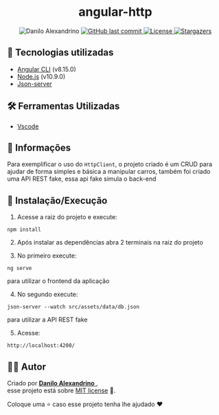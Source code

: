 
<h1 align = "center">
<strong>angular-http</strong>
</h1>

<p align="center">
   <a href="https://www.linkedin.com/in/danilo-alexandrino-4aaa1518b/">
   <a>
      <img alt="Danilo Alexandrino" src="https://img.shields.io/badge/-Danilo%20Alexandrino-ff0000?style=flat&logo=Linkedin&logoColor=white" />
  <a href="https://github.com/daniloaldm/angular-http/commits/main">
    <img alt="GitHub last commit" src="https://img.shields.io/github/last-commit/daniloaldm/angular-http?color=ff0000">
  </a> 
  <a href="https://github.com/daniloaldm/angular-http/blob/main/LICENSE"><img alt="License" src="https://img.shields.io/badge/license-MIT-ff0000">
  </a>
  <a href="https://github.com/daniloaldm/angular-http/stargazers"><img alt="Stargazers" src="https://img.shields.io/github/stars/daniloaldm/angular-http?color=ff0000&logo=github">
  </a>
</p>

##  📌 Tecnologias utilizadas
-   [Angular CLI](https://cli.angular.io/)  (v8.15.0)
-   [Node.js](https://nodejs.org/en/download/)  (v10.9.0)
-   [Json-server](https://github.com/typicode/json-server)

## 🛠️ Ferramentas Utilizadas
- [Vscode](https://code.visualstudio.com/)

## 📕 Informações
Para exemplificar o uso do  `HttpClient`, o projeto criado é um CRUD para ajudar de forma simples e básica a manipular carros, também foi criado uma API REST fake, essa api fake simula o back-end

## 🚀 Instalação/Execução

1. Acesse a raiz do projeto e execute:

`npm install`

2. Após instalar as dependências abra 2 terminais na raiz do projeto

3. No primeiro execute:

`ng serve`

para utilizar o frontend da aplicação

4. No segundo execute:

`json-server --watch src/assets/data/db.json`

para utilizar a API REST fake

5. Acesse:

`http://localhost:4200/`

## 👨‍💻 [](<[https://github.com/daniloaldm/angular-http](https://github.com/daniloaldm/angular-http)#autor>)Autor

Criado por [**Danilo Alexandrino** ](https://github.com/daniloaldm), <br>esse projeto está sobre [MIT license](./LICENSE) 📃.

Coloque uma ⭐️ caso esse projeto tenha lhe ajudado :heart:

